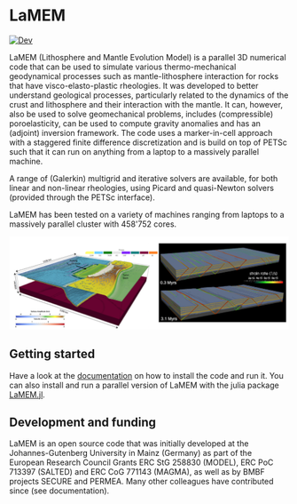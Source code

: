 # LaMEM
[![Dev](https://img.shields.io/badge/docs-dev-blue.svg)](https://unimainzgeo.github.io/LaMEM/dev)

LaMEM (Lithosphere and Mantle Evolution Model) is a parallel 3D numerical code that can be used to simulate various thermo-mechanical 
geodynamical processes such as mantle-lithosphere interaction for rocks 
that have visco-elasto-plastic rheologies. It was developed to better understand geological 
processes, particularly related to the dynamics of the crust and  lithosphere and their 
interaction with the mantle. It can, however, also be used to solve geomechanical problems, includes (compressible) poroelasticity, can be used to compute gravity anomalies and has an (adjoint) inversion framework. The code uses a marker-in-cell approach with a staggered finite difference discretization and is build on top of PETSc such that it can run on anything from a laptop to a massively parallel machine. 

A range of (Galerkin) multigrid and iterative solvers are 
available, for both linear and non-linear rheologies, using Picard and 
quasi-Newton solvers (provided through the PETSc interface).

LaMEM has been tested on a variety of machines ranging from laptops to a massively parallel cluster with 458'752 cores.

 ![Getting Started](./docs/src/assets/img/LaMEM_overview.png)

## Getting started

Have a look at the [documentation](https://unimainzgeo.github.io/LaMEM/dev) on how to install the code and run it. 
You can also install and run a parallel version of LaMEM with the julia package [LaMEM.jl](https://github.com/JuliaGeodynamics/LaMEM.jl). 

## Development and funding
LaMEM is an open source code that was initially developed at the Johannes-Gutenberg University in Mainz (Germany) as part of the European Research Council Grants ERC StG 258830 (MODEL), ERC PoC 713397 (SALTED) and ERC CoG 771143 (MAGMA), as well as by BMBF projects SECURE and PERMEA. Many other colleagues have contributed since (see documentation).
